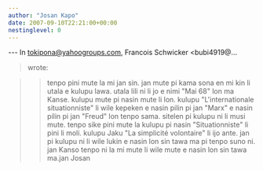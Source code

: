```yaml
---
author: "Josan Kapo"
date: 2007-09-10T22:21:00+00:00
nestinglevel: 0
---
```

\---
 In [tokipona@yahoogroups.com](mailto://tokipona@yahoogroups.com), Francois Schwicker <bubi4919@...
> wrote:

>> tenpo pini mute la mi jan sin. jan mute pi kama sona
> en mi kin li utala e kulupu lawa. utala lili ni li jo
> e nimi "Mai 68" lon ma Kanse. kulupu mute pi nasin
> mute li lon. kulupu "L'internationale situationniste"
> li wile kepeken e nasin pilin pi jan "Marx" e nasin
> pilin pi jan "Freud" lon tenpo sama. sitelen pi kulupu
> ni li musi mute. tenpo sike pini mute la kulupu pi
> nasin "Situationniste" li pini li moli.
>> kulupu Jaku "La simplicité volontaire" li ijo ante.
> jan pi kulupu ni li wile lukin e nasin lon sin tawa ma
> pi tenpo suno ni.
>> jan Kanso
>tenpo ni la mi mute li wile mute e nasin lon sin tawa ma.jan Josan